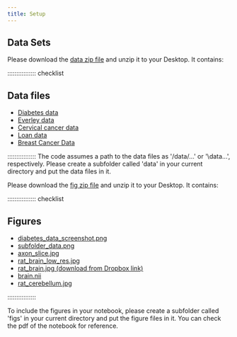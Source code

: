 ```yaml
---
title: Setup
---
```


## Data Sets

Please download the [data zip file](data/data.zip) and unzip it to your Desktop. It contains:

:::::::::::::::: checklist

## Data files
- [Diabetes data](data/diabetes_data.csv)
- [Everley data](data/everleys_data.csv)
- [Cervical cancer data](data/cervical_cancer.csv)
- [Loan data](data/loan_data.csv)
- [Breast Cancer Data](data/breast_cancer.csv)

::::::::::::::::
The code assumes a path to the data files as '/data/...' or '\data\...', respectively. Please create a subfolder called 'data' in your current directory and put the data files in it. 

Please download the [fig zip file](fig/fig.zip) and unzip it to your Desktop. It contains:

:::::::::::::::: checklist
## Figures
- [diabetes_data_screenshot.png](fig/diabetes_data_screenshot.png)
- [subfolder_data.png](fig/subfolder_data.png)
- [axon_slice.jpg](fig/axon_slice.jpg)
- [rat_brain_low_res.jpg](fig/rat_brain_low_res.jpg)
- [rat_brain.jpg (download from Dropbox link)](https://www.dropbox.com/s/8an4zypmjq9035n/rat_brain.jpg?dl=0)
- [brain.nii](fig/brain.nii)
- [rat_cerebellum.jpg](fig/rat_cerebellum.jpg)

::::::::::::::::

To include the figures in your notebook, please create a subfolder called 'figs' in your current directory and put the figure files in it. You can check the pdf of the notebook for reference. 





